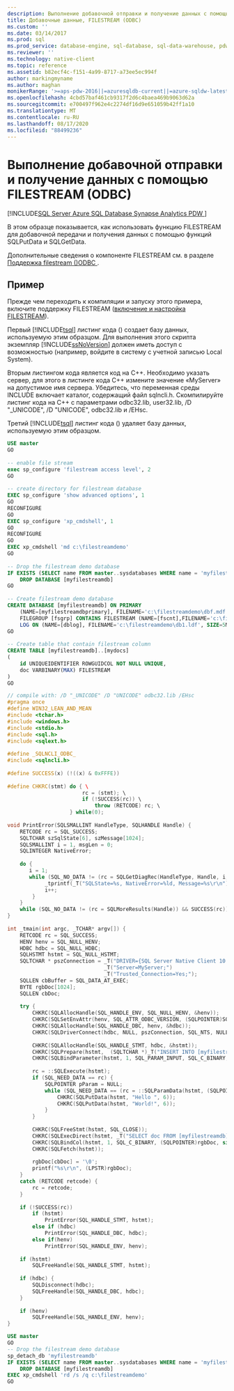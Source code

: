 ```yaml
---
description: Выполнение добавочной отправки и получение данных с помощью FILESTREAM (ODBC)
title: Добавочные данные, FILESTREAM (ODBC)
ms.custom: ''
ms.date: 03/14/2017
ms.prod: sql
ms.prod_service: database-engine, sql-database, sql-data-warehouse, pdw
ms.reviewer: ''
ms.technology: native-client
ms.topic: reference
ms.assetid: b82ecf4c-f151-4a99-8717-a73ee5ec994f
author: markingmyname
ms.author: maghan
monikerRange: '>=aps-pdw-2016||=azuresqldb-current||=azure-sqldw-latest||>=sql-server-2016||=sqlallproducts-allversions||>=sql-server-linux-2017||=azuresqldb-mi-current'
ms.openlocfilehash: 4cbd57baf461cb9317f2d6c4baea469b9063d62a
ms.sourcegitcommit: e700497f962e4c2274df16d9e651059b42ff1a10
ms.translationtype: MT
ms.contentlocale: ru-RU
ms.lasthandoff: 08/17/2020
ms.locfileid: "88499236"
---
```

# <a name="send-and-receive-data-incrementally-with-filestream-odbc"></a>Выполнение добавочной отправки и получение данных с помощью FILESTREAM (ODBC)
[!INCLUDE[SQL Server Azure SQL Database Synapse Analytics PDW ](../../includes/applies-to-version/sql-asdb-asdbmi-asa-pdw.md)]

  В этом образце показывается, как использовать функцию FILESTREAM для добавочной передачи и получения данных с помощью функций SQLPutData и SQLGetData.  
  
 Дополнительные сведения о компоненте FILESTREAM см. в разделе [Поддержка filestream &#40;&#41;ODBC ](../../relational-databases/native-client/odbc/filestream-support-odbc.md).  
  
## <a name="example"></a>Пример  
 Прежде чем переходить к компиляции и запуску этого примера, включите поддержку FILESTREAM ([включение и настройка FILESTREAM](../../relational-databases/blob/enable-and-configure-filestream.md)).  
  
 Первый [!INCLUDE[tsql](../../includes/tsql-md.md)] листинг кода () создает базу данных, используемую этим образцом. Для выполнения этого скрипта экземпляр [!INCLUDE[ssNoVersion](../../includes/ssnoversion-md.md)] должен иметь доступ с возможностью (например, войдите в систему с учетной записью Local System).  
  
 Вторым листингом кода является код на C++. Необходимо указать сервер, для этого в листинге кода C++ измените значение «MyServer» на допустимое имя сервера. Убедитесь, что переменная среды INCLUDE включает каталог, содержащий файл sqlncli.h. Скомпилируйте листинг кода на C++ с параметрами odbc32.lib, user32.lib, /D "_UNICODE", /D "UNICODE", odbc32.lib и /EHsc.  
  
 Третий [!INCLUDE[tsql](../../includes/tsql-md.md)] листинг кода () удаляет базу данных, используемую этим образцом.  
  
```sql
USE master  
GO  
  
-- enable file stream  
exec sp_configure 'filestream access level', 2  
GO  
  
-- create directory for filestream database  
EXEC sp_configure 'show advanced options', 1  
GO  
RECONFIGURE  
GO  
EXEC sp_configure 'xp_cmdshell', 1  
GO  
RECONFIGURE  
GO  
EXEC xp_cmdshell 'md c:\filestreamdemo'  
GO  
  
-- Drop the filestream demo database  
IF EXISTS (SELECT name FROM master..sysdatabases WHERE name = 'myfilestreamdb')  
    DROP DATABASE [myfilestreamdb]  
GO  
  
-- Create filestream demo database  
CREATE DATABASE [myfilestreamdb] ON PRIMARY  
    (NAME=[myfilestreamdbprimary], FILENAME='c:\filestreamdemo\dbf.mdf'),  
    FILEGROUP [fsgrp] CONTAINS FILESTREAM (NAME=[fscnt],FILENAME='c:\filestreamdemo\fscnt')  
    LOG ON (NAME=[dblog], FILENAME='c:\filestreamdemo\db1.ldf', SIZE=5MB, MAXSIZE=3000MB, FILEGROWTH=5MB)  
GO  
  
-- Create table that contain filestream column  
CREATE TABLE [myfilestreamdb]..[mydocs]  
(  
    id UNIQUEIDENTIFIER ROWGUIDCOL NOT NULL UNIQUE,  
    doc VARBINARY(MAX) FILESTREAM  
)  
GO  
```  
  
```cpp
// compile with: /D "_UNICODE" /D "UNICODE" odbc32.lib /EHsc  
#pragma once  
#define WIN32_LEAN_AND_MEAN  
#include <tchar.h>  
#include <windows.h>  
#include <stdio.h>  
#include <sql.h>  
#include <sqlext.h>  
  
#define _SQLNCLI_ODBC_  
#include <sqlncli.h>  
  
#define SUCCESS(x) (!((x) & 0xFFFE))  
  
#define CHKRC(stmt) do { \  
                        rc = (stmt); \  
                        if (!SUCCESS(rc)) \  
                            throw (RETCODE) rc; \  
                    } while(0);  
  
void PrintError(SQLSMALLINT HandleType, SQLHANDLE Handle) {  
    RETCODE rc = SQL_SUCCESS;  
    SQLTCHAR szSqlState[6], szMessage[1024];  
    SQLSMALLINT i = 1, msgLen = 0;  
    SQLINTEGER NativeError;  
  
    do {  
       i = 1;  
       while (SQL_NO_DATA != (rc = SQLGetDiagRec(HandleType, Handle, i, szSqlState, &NativeError, szMessage, sizeof(szMessage)/sizeof(SQLTCHAR), &msgLen)) && SUCCESS(rc)) {  
            _tprintf(_T("SQLState=%s, NativeError=%ld, Message=%s\r\n"), szSqlState, NativeError, szMessage);  
            i++;  
        }  
    }   
    while (SQL_NO_DATA != (rc = SQLMoreResults(Handle)) && SUCCESS(rc));  
}  
  
int _tmain(int argc, _TCHAR* argv[]) {  
    RETCODE rc = SQL_SUCCESS;  
    HENV henv = SQL_NULL_HENV;  
    HDBC hdbc = SQL_NULL_HDBC;  
    SQLHSTMT hstmt = SQL_NULL_HSTMT;  
    SQLTCHAR * pszConnection = _T("DRIVER={SQL Server Native Client 10.0};")  
                               _T("Server=MyServer;")  
                               _T("Trusted_Connection=Yes;");  
    SQLLEN cbBuffer = SQL_DATA_AT_EXEC;  
    BYTE rgbDoc[1024];  
    SQLLEN cbDoc;  
  
    try {  
        CHKRC(SQLAllocHandle(SQL_HANDLE_ENV, SQL_NULL_HENV, &henv));  
        CHKRC(SQLSetEnvAttr(henv, SQL_ATTR_ODBC_VERSION, (SQLPOINTER)SQL_OV_ODBC3, 0));  
        CHKRC(SQLAllocHandle(SQL_HANDLE_DBC, henv, &hdbc));  
        CHKRC(SQLDriverConnect(hdbc, NULL, pszConnection, SQL_NTS, NULL, 0, NULL, SQL_DRIVER_NOPROMPT));  
  
        CHKRC(SQLAllocHandle(SQL_HANDLE_STMT, hdbc, &hstmt));  
        CHKRC(SQLPrepare(hstmt,  (SQLTCHAR *)_T("INSERT INTO [myfilestreamdb]..[mydocs] VALUES(newid(), ?)"), SQL_NTS));  
        CHKRC(SQLBindParameter(hstmt, 1, SQL_PARAM_INPUT, SQL_C_BINARY, SQL_VARBINARY, SQL_SS_LENGTH_UNLIMITED, 0, (SQLPOINTER)1, 0, &cbBuffer));  
  
        rc = ::SQLExecute(hstmt);  
        if (SQL_NEED_DATA == rc) {  
            SQLPOINTER pParam = NULL;  
            while (SQL_NEED_DATA == (rc = ::SQLParamData(hstmt, (SQLPOINTER *)&pParam))) {  
                CHKRC(SQLPutData(hstmt, "Hello ", 6));  
                CHKRC(SQLPutData(hstmt, "World!", 6));  
            }  
        }  
  
        CHKRC(SQLFreeStmt(hstmt, SQL_CLOSE));  
        CHKRC(SQLExecDirect(hstmt, _T("SELECT doc FROM [myfilestreamdb]..[mydocs]"), SQL_NTS));  
        CHKRC(SQLBindCol(hstmt, 1, SQL_C_BINARY, (SQLPOINTER)rgbDoc, sizeof(rgbDoc), &cbDoc));  
        CHKRC(SQLFetch(hstmt));  
  
        rgbDoc[cbDoc] = '\0';  
        printf("%s\r\n", (LPSTR)rgbDoc);  
    }  
    catch (RETCODE retcode) {  
        rc = retcode;  
    }  
  
    if (!SUCCESS(rc))  
        if (hstmt)  
            PrintError(SQL_HANDLE_STMT, hstmt);  
        else if (hdbc)  
            PrintError(SQL_HANDLE_DBC, hdbc);  
        else if(henv)  
            PrintError(SQL_HANDLE_ENV, henv);  
  
    if (hstmt)  
        SQLFreeHandle(SQL_HANDLE_STMT, hstmt);  
  
    if (hdbc) {  
        SQLDisconnect(hdbc);  
        SQLFreeHandle(SQL_HANDLE_DBC, hdbc);  
    }  
  
    if (henv)  
        SQLFreeHandle(SQL_HANDLE_ENV, henv);  
}  
```  
  
```sql
USE master  
GO  
-- Drop the filestream demo database  
sp_detach_db 'myfilestreamdb'  
IF EXISTS (SELECT name FROM master..sysdatabases WHERE name = 'myfilestreamdb')  
    DROP DATABASE [myfilestreamdb]  
EXEC xp_cmdshell 'rd /s /q c:\filestreamdemo'  
GO  
```  
  
  
